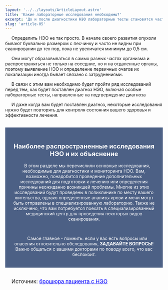 ```yaml
---
layout: '../../layouts/ArticleLayout.astro'
title: 'Какие лабораторные исследования необходимы?'
excerpt: 'До и после диагностики НЭО лабораторные тесты становятся частью вашей жизни. Что может произойти и почему?'
slug: 'article-05'
---
```


<style>
    p {
        text-indent: 20px;
    }
    h2 {
        font-size: 20px; 
        font-weight: bold;
    }
    .info {
        background-color: rgb(76, 96, 133);
        color: white; 
        padding: 20px; 
        text-align: center;
    }
</style>

<p>
    Определить НЭО не так просто.
    В начале своего развития опухоли
    бывают буквально размером с песчинку 
    и часто не видны при сканировании до тех пор, 
    пока не увеличатся минимум до 0,5 см. 
</p>

<p>
    Они могут образовываться в
    самых разных частях организма и
    распространяться не только на соседние, но и на отдаленные органы,
    поэтому выявление НЭО и определение первичных очагов их локализации иногда бывает связано с
    затруднениями.
</p>

<p>
    В связи с этим вам необходимо будет пройти ряд исследований
    перед тем, как будет поставлен диагноз НЭО, включая особые лабораторные тесты, направленные на
    подтверждение диагноза
</p>

<p>
    И даже когда вам будет поставлен диагноз, 
    некоторые исследования нужно будет повторять для контроля состояния вашего здоровья и
    эффективности лечения. 
</p>

<br>
<div class="info">
    <h2>Наиболее распространенные исследования НЭО и их объяснение</h2>
    <p>
        В этом разделе мы перечислили
        основные исследования, необходимые
        для диагностики и мониторинга
        НЭО. Вам, возможно, понадобится
        проведение дополнительных
        исследований для подготовки к лечению
        или определения причины неожиданно
        возникшей проблемы. Многие из
        этих исследований будут проведены
        в поликлинике по месту вашего
        жительства, однако определенные
        анализы крови и мочи могут быть
        отправлены в специализированную
        лабораторию. Также не исключено,
        что вам потребуется поехать в
        специализированный медицинский
        центр для проведения некоторых видов
        сканирования.
    </p>
    <br>
    <p>
        Самое главное - помнить: если у
        вас есть вопросы или опасения
        относительно обследования,
        <b>ЗАДАВАЙТЕ ВОПРОСЫ!</b>
        Важно общаться с вашими
        докторами по поводу всего, что вас
        беспокоит.
    </p>
</div>


<br>
<p style="font-size: 17px">
    Источник: 
    <a 
        style="color: blue" 
        href="https://vk.com/doc492172941_490970814?hash=9299bb54a36af80b02&dl=f915fcd8df0ebfa410"
        > брошюра пациента c НЭО
    </a>
<p>
